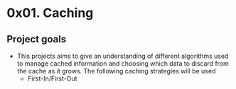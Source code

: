 # 0x01. Caching

## Project goals

* This projects aims to give an understanding of different algorithms used to manage cached information and choosing which data to  discard from the cache as it grows. The following caching strategies will be used
  * First-In/First-Out 

